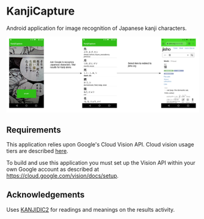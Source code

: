 # KanjiCapture

Android application for image recognition of Japanese kanji characters.

![diagram](https://raw.githubusercontent.com/cmacfarl/KanjiCapture/images/images/readme-diagram.png)

## Requirements

This application relies upon Google's Cloud Vision API.  Cloud vision usage tiers are described [here](https://cloud.google.com/vision/pricing). 

To build and use this application you must set up the Vision API within your own Google account as described at https://cloud.google.com/vision/docs/setup.  

## Acknowledgements

Uses [KANJIDIC2](http://www.edrdg.org/wiki/index.php/KANJIDIC_Project) for readings and meanings on the results activity.

